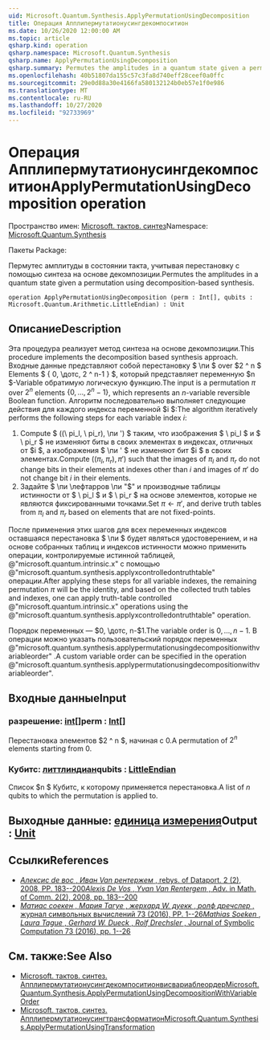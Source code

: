 ```yaml
---
uid: Microsoft.Quantum.Synthesis.ApplyPermutationUsingDecomposition
title: Операция Апплипермутатионусингдекомпоситион
ms.date: 10/26/2020 12:00:00 AM
ms.topic: article
qsharp.kind: operation
qsharp.namespace: Microsoft.Quantum.Synthesis
qsharp.name: ApplyPermutationUsingDecomposition
qsharp.summary: Permutes the amplitudes in a quantum state given a permutation using decomposition-based synthesis.
ms.openlocfilehash: 40b51807da155c57c3fa8d740eff28ceef0a0ffc
ms.sourcegitcommit: 29e0d88a30e4166fa580132124b0eb57e1f0e986
ms.translationtype: MT
ms.contentlocale: ru-RU
ms.lasthandoff: 10/27/2020
ms.locfileid: "92733969"
---
```

# <a name="applypermutationusingdecomposition-operation"></a><span data-ttu-id="5b19e-102">Операция Апплипермутатионусингдекомпоситион</span><span class="sxs-lookup"><span data-stu-id="5b19e-102">ApplyPermutationUsingDecomposition operation</span></span>

<span data-ttu-id="5b19e-103">Пространство имен: [Microsoft. тактов. синтез](xref:Microsoft.Quantum.Synthesis)</span><span class="sxs-lookup"><span data-stu-id="5b19e-103">Namespace: [Microsoft.Quantum.Synthesis](xref:Microsoft.Quantum.Synthesis)</span></span>

<span data-ttu-id="5b19e-104">Пакеты [](https://nuget.org/packages/)</span><span class="sxs-lookup"><span data-stu-id="5b19e-104">Package: [](https://nuget.org/packages/)</span></span>


<span data-ttu-id="5b19e-105">Пермутес амплитуды в состоянии такта, учитывая перестановку с помощью синтеза на основе декомпозиции.</span><span class="sxs-lookup"><span data-stu-id="5b19e-105">Permutes the amplitudes in a quantum state given a permutation using decomposition-based synthesis.</span></span>

```qsharp
operation ApplyPermutationUsingDecomposition (perm : Int[], qubits : Microsoft.Quantum.Arithmetic.LittleEndian) : Unit
```


## <a name="description"></a><span data-ttu-id="5b19e-106">Описание</span><span class="sxs-lookup"><span data-stu-id="5b19e-106">Description</span></span>

<span data-ttu-id="5b19e-107">Эта процедура реализует метод синтеза на основе декомпозиции.</span><span class="sxs-lookup"><span data-stu-id="5b19e-107">This procedure implements the decomposition based synthesis approach.</span></span>  <span data-ttu-id="5b19e-108">Входные данные представляют собой перестановку $ \пи $ over $2 ^ n $ Elements $ \{ 0, \дотс, 2 ^ n-1 \} $, который представляет переменную $n $-Variable обратимую логическую функцию.</span><span class="sxs-lookup"><span data-stu-id="5b19e-108">The input is a permutation $\pi$ over $2^n$ elements $\{0, \dots, 2^n-1\}$, which represents an $n$-variable reversible Boolean function.</span></span>
<span data-ttu-id="5b19e-109">Алгоритм последовательно выполняет следующие действия для каждого индекса переменной $i $:</span><span class="sxs-lookup"><span data-stu-id="5b19e-109">The algorithm iteratively performs the following steps for each variable index $i$:</span></span>

1. <span data-ttu-id="5b19e-110">Compute $ ((\ pi_l, \ pi_r), \пи ') $ таким, что изображения $ \ pi_l $ и $ \ pi_r $ не изменяют биты в своих элементах в индексах, отличных от $i $, а изображения $ \пи ' $ не изменяют бит $i $ в своих элементах.</span><span class="sxs-lookup"><span data-stu-id="5b19e-110">Compute $((\pi_l, \pi_r), \pi')$ such that the images of $\pi_l$ and $\pi_r$ do not change bits in their elements at indexes other than $i$ and images of $\pi'$ do not change bit $i$ in their elements.</span></span>
2. <span data-ttu-id="5b19e-111">Задайте $ \пи \лефтарров \пи "$" и производные таблицы истинности от $ \ pi_l $ и $ \ pi_r $ на основе элементов, которые не являются фиксированными точками.</span><span class="sxs-lookup"><span data-stu-id="5b19e-111">Set $\pi \leftarrow \pi'$, and derive truth tables from $\pi_l$ and $\pi_r$ based on elements that are not fixed-points.</span></span>

<span data-ttu-id="5b19e-112">После применения этих шагов для всех переменных индексов оставшаяся перестановка $ \пи $ будет являться удостоверением, и на основе собранных таблиц и индексов истинности можно применить операции, контролируемые истинной таблицей, @"microsoft.quantum.intrinsic.x" с помощью @"microsoft.quantum.synthesis.applyxcontrolledontruthtable" операции.</span><span class="sxs-lookup"><span data-stu-id="5b19e-112">After applying these steps for all variable indexes, the remaining permutation $\pi$ will be the identity, and based on the collected truth tables and indexes, one can apply truth-table controlled @"microsoft.quantum.intrinsic.x" operations using the @"microsoft.quantum.synthesis.applyxcontrolledontruthtable" operation.</span></span>

<span data-ttu-id="5b19e-113">Порядок переменных — $0, \дотс, n-$1.</span><span class="sxs-lookup"><span data-stu-id="5b19e-113">The variable order is $0, \dots, n - 1$.</span></span>  <span data-ttu-id="5b19e-114">В операции можно указать пользовательский порядок переменных @"microsoft.quantum.synthesis.applypermutationusingdecompositionwithvariableorder" .</span><span class="sxs-lookup"><span data-stu-id="5b19e-114">A custom variable order can be specified in the operation @"microsoft.quantum.synthesis.applypermutationusingdecompositionwithvariableorder".</span></span>

## <a name="input"></a><span data-ttu-id="5b19e-115">Входные данные</span><span class="sxs-lookup"><span data-stu-id="5b19e-115">Input</span></span>

### <a name="perm--int"></a><span data-ttu-id="5b19e-116">разрешение: [int](xref:microsoft.quantum.lang-ref.int)[]</span><span class="sxs-lookup"><span data-stu-id="5b19e-116">perm : [Int](xref:microsoft.quantum.lang-ref.int)[]</span></span>

<span data-ttu-id="5b19e-117">Перестановка элементов $2 ^ n $, начиная с 0.</span><span class="sxs-lookup"><span data-stu-id="5b19e-117">A permutation of $2^n$ elements starting from 0.</span></span>


### <a name="qubits--littleendian"></a><span data-ttu-id="5b19e-118">Кубитс: [литтлиндиан](xref:Microsoft.Quantum.Arithmetic.LittleEndian)</span><span class="sxs-lookup"><span data-stu-id="5b19e-118">qubits : [LittleEndian](xref:Microsoft.Quantum.Arithmetic.LittleEndian)</span></span>

<span data-ttu-id="5b19e-119">Список $n $ Кубитс, к которому применяется перестановка.</span><span class="sxs-lookup"><span data-stu-id="5b19e-119">A list of $n$ qubits to which the permutation is applied to.</span></span>



## <a name="output--unit"></a><span data-ttu-id="5b19e-120">Выходные данные: [единица измерения](xref:microsoft.quantum.lang-ref.unit)</span><span class="sxs-lookup"><span data-stu-id="5b19e-120">Output : [Unit](xref:microsoft.quantum.lang-ref.unit)</span></span>



## <a name="references"></a><span data-ttu-id="5b19e-121">Ссылки</span><span class="sxs-lookup"><span data-stu-id="5b19e-121">References</span></span>

- [<span data-ttu-id="5b19e-122">*Алексис de вос* , *Иван Van рентержем* , rebys. of Dataport. 2 (2), 2008, PP. 183--200</span><span class="sxs-lookup"><span data-stu-id="5b19e-122">*Alexis De Vos* , *Yvan Van Rentergem* , Adv. in Math. of Comm. 2(2), 2008, pp. 183--200</span></span>](http://www.aimsciences.org/article/doi/10.3934/amc.2008.2.183)
- [<span data-ttu-id="5b19e-123">*Матиас соекен* , *Мария Тагуе* , *жерхард W. дуекк* , *ролф дречслер* , журнал символьных вычислений 73 (2016), PP. 1--26</span><span class="sxs-lookup"><span data-stu-id="5b19e-123">*Mathias Soeken* , *Laura Tague* , *Gerhard W. Dueck* , *Rolf Drechsler* , Journal of Symbolic Computation 73 (2016), pp. 1--26</span></span>](https://www.sciencedirect.com/science/article/pii/S0747717115000188?via%3Dihub)

## <a name="see-also"></a><span data-ttu-id="5b19e-124">См. также:</span><span class="sxs-lookup"><span data-stu-id="5b19e-124">See Also</span></span>

- [<span data-ttu-id="5b19e-125">Microsoft. тактов. синтез. Апплипермутатионусингдекомпоситионвисвариаблеордер</span><span class="sxs-lookup"><span data-stu-id="5b19e-125">Microsoft.Quantum.Synthesis.ApplyPermutationUsingDecompositionWithVariableOrder</span></span>](xref:Microsoft.Quantum.Synthesis.ApplyPermutationUsingDecompositionWithVariableOrder)
- [<span data-ttu-id="5b19e-126">Microsoft. тактов. синтез. Апплипермутатионусингтрансформатион</span><span class="sxs-lookup"><span data-stu-id="5b19e-126">Microsoft.Quantum.Synthesis.ApplyPermutationUsingTransformation</span></span>](xref:Microsoft.Quantum.Synthesis.ApplyPermutationUsingTransformation)